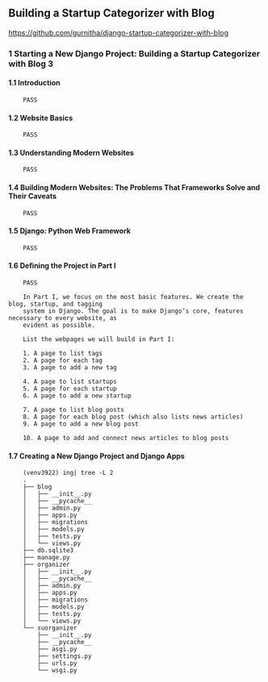 ## Building a Startup Categorizer with Blog
https://github.com/gurnitha/django-startup-categorizer-with-blog

### 1 Starting a New Django Project: Building a Startup Categorizer with Blog 3

#### 1.1 Introduction
		PASS
#### 1.2 Website Basics
		PASS
#### 1.3 Understanding Modern Websites
		PASS
#### 1.4 Building Modern Websites: The Problems That Frameworks Solve and Their Caveats
		PASS
#### 1.5 Django: Python Web Framework
		PASS
#### 1.6 Defining the Project in Part I
		PASS

		In Part I, we focus on the most basic features. We create the blog, startup, and tagging
		system in Django. The goal is to make Django’s core, features necessary to every website, as
		evident as possible.

		List the webpages we will build in Part I:

		1. A page to list tags
		2. A page for each tag
		3. A page to add a new tag

		4. A page to list startups
		5. A page for each startup
		6. A page to add a new startup

		7. A page to list blog posts
		8. A page for each blog post (which also lists news articles)
		9. A page to add a new blog post

		10. A page to add and connect news articles to blog posts	
		
#### 1.7 Creating a New Django Project and Django Apps

		(venv3922) ing| tree -L 2
		.
		├── blog
		│   ├── __init__.py
		│   ├── __pycache__
		│   ├── admin.py
		│   ├── apps.py
		│   ├── migrations
		│   ├── models.py
		│   ├── tests.py
		│   └── views.py
		├── db.sqlite3
		├── manage.py
		├── organizer
		│   ├── __init__.py
		│   ├── __pycache__
		│   ├── admin.py
		│   ├── apps.py
		│   ├── migrations
		│   ├── models.py
		│   ├── tests.py
		│   └── views.py
		└── suorganizer
		    ├── __init__.py
		    ├── __pycache__
		    ├── asgi.py
		    ├── settings.py
		    ├── urls.py
		    └── wsgi.py
